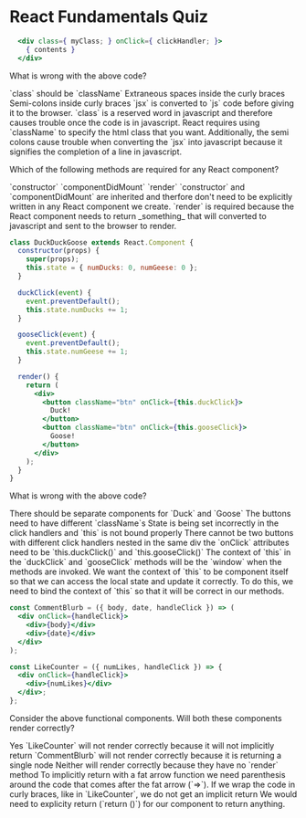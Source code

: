 # React Fundamentals Quiz

```jsx
  <div class={ myClass; } onClick={ clickHandler; }>
    { contents }
  </div>
```

<quiz>
  <question multiple>
    <p>What is wrong with the above code?</p>
    <answer correct>`class` should be `className`</answer>
    <answer>Extraneous spaces inside the curly braces</answer>
    <answer correct>Semi-colons inside curly braces</answer>
    <explanation>`jsx` is converted to `js` code before giving it to the browser.  `class` is a reserved word in javascript and therefore causes trouble once the code is in javascript.  React requires using `className` to specify the html class that you want. Additionally, the semi colons cause trouble when converting the `jsx` into javascript because it signifies the completion of a line in javascript.</explanation>
  </question>
</quiz>

<quiz>
  <question>
    <p>Which of the following methods are required for any React component?</p>
    <answer>`constructor`</answer>
    <answer>`componentDidMount`</answer>
    <answer correct>`render`</answer>
    <explanation>`constructor` and `componentDidMount` are inherited and therfore don't need to be explicitly written in any React component we create.  `render` is required because the React component needs to return _something_ that will converted to javascript and sent to the browser to render.</explanation>
  </question>
</quiz>

```jsx
class DuckDuckGoose extends React.Component {
  constructor(props) {
    super(props);
    this.state = { numDucks: 0, numGeese: 0 };
  }

  duckClick(event) {
    event.preventDefault();
    this.state.numDucks += 1;
  }

  gooseClick(event) {
    event.preventDefault();
    this.state.numGeese += 1;
  }

  render() {
    return (
      <div>
        <button className="btn" onClick={this.duckClick}>
          Duck!
        </button>
        <button className="btn" onClick={this.gooseClick}>
          Goose!
        </button>
      </div>
    );
  }
}
```

<quiz>
  <question>
    <p>What is wrong with the above code?</p>
    <answer>There should be separate components for `Duck` and `Goose`</answer>
    <answer>The buttons need to have different `className`s</answer>
    <answer correct>State is being set incorrectly in the click handlers and `this` is not bound
  properly</answer>
    <answer>There cannot be two buttons with different click handlers nested in the same
  div</answer>
    <answer>the `onClick` attributes need to be `this.duckClick()` and `this.gooseClick()`</answer>
    <explanation>The context of `this` in the `duckClick` and `gooseClick` methods will be the `window` when the methods are invoked.  We want the context of `this` to be component itself so that we can access the local state and update it correctly.  To do this, we need to bind the context of `this` so that it will be correct in our methods.</explanation>
  </question>
</quiz>

```jsx
const CommentBlurb = ({ body, date, handleClick }) => (
  <div onClick={handleClick}>
    <div>{body}</div>
    <div>{date}</div>
  </div>
);

const LikeCounter = ({ numLikes, handleClick }) => {
  <div onClick={handleClick}>
    <div>{numLikes}</div>
  </div>;
};
```

<quiz>
  <question>
    <p>Consider the above functional components. Will both these components render correctly?</p>
    <answer>Yes</answer>
    <answer correct>`LikeCounter` will not render correctly because it will not implicitly return</answer>
    <answer>`CommentBlurb` will not render correctly because it is returning a single node</answer>
    <answer>Neither will render correctly because they have no `render` method</answer>
    <explanation>To implicitly return with a fat arrow function we need parenthesis around the code that comes after the fat arrow (`=>`).  If we wrap the code in curly braces, like in `LikeCounter`, we do not get an implicit return  We would need to explicity return (`return ()`) for our component to return anything.</explanation>
  </question>
</quiz>
